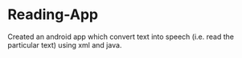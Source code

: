 # Reading-App
Created an android app which convert text into speech (i.e. read the particular text) using xml and java.
